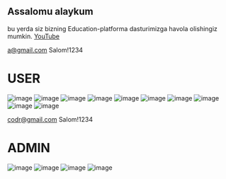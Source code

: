 ## Assalomu alaykum
bu yerda siz bizning Education-platforma dasturimizga havola olishingiz mumkin.
[YouTube](https://youtu.be/S8d4Wa-pIAc)

a@gmail.com
Salom!1234

# USER
![image](https://github.com/Education-Platforma/Education-Platforma/assets/82634626/e553ffbe-565d-47cd-8390-2acb3ab6b8f6)
![image](https://github.com/Education-Platforma/Education-Platforma/assets/82634626/c4b2ac5c-5608-45b9-93f8-954d62f02b9a)
![image](https://github.com/Education-Platforma/Education-Platforma/assets/82634626/88aa92b3-1a70-48d3-8569-b445adf8fc07)
![image](https://github.com/Education-Platforma/Education-Platforma/assets/82634626/9594f050-4633-4ea2-84c8-831ad648d99a)
![image](https://github.com/Education-Platforma/Education-Platforma/assets/82634626/1fc39001-86a2-434b-97e8-755c991e582b)
![image](https://github.com/Education-Platforma/Education-Platforma/assets/82634626/fe20ce43-18bc-4b5d-9964-f60127536997)
![image](https://github.com/Education-Platforma/Education-Platforma/assets/82634626/8eccea22-fa38-4633-8331-e78b9228eaee)
![image](https://github.com/Education-Platforma/Education-Platforma/assets/82634626/f9d912b6-6fe8-4581-b147-b1c180f8b03f)
![image](https://github.com/Education-Platforma/Education-Platforma/assets/82634626/170c2e00-7754-477c-a399-01c545fa99bb)
![image](https://github.com/Education-Platforma/Education-Platforma/assets/82634626/3e22b855-2951-47f9-9ab3-697ad426bbfe)

codr@gmail.com
Salom!1234

# ADMIN
![image](https://github.com/Education-Platforma/Education-Platforma/assets/82634626/1d8d2e7d-e316-44b5-9839-232c8da0f0ee)
![image](https://github.com/Education-Platforma/Education-Platforma/assets/82634626/e2291809-77a9-4258-9564-9e4f4e7d5bf1)
![image](https://github.com/Education-Platforma/Education-Platforma/assets/82634626/346b796c-e0bc-40d1-893f-6ec8eb0ec4a5)
![image](https://github.com/Education-Platforma/Education-Platforma/assets/82634626/398ad097-ec0c-4481-802d-cc6a6cbe09ec)
